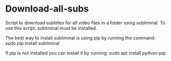 # Download-all-subs

Script to download subtitles for all video files in a folder using subliminal.
To use this script, subliminal must be installed.

The best way to install subliminal is using pip by running the command:
sudo pip install subliminal

If pip is not installed you can install it by running:
sudo apt install python-pip
